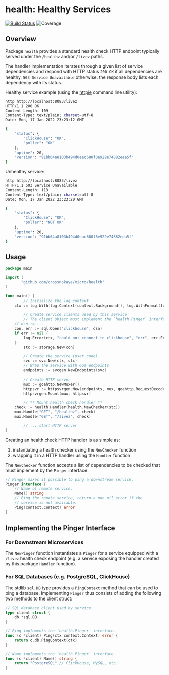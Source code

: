 # health: Healthy Services

[![Build Status](https://github.com/crossnokaye/micro/workflows/CI/badge.svg?branch=main&event=push)](https://github.com/crossnokaye/micro/actions?query=branch%3Amain+event%3Apush)
![Coverage](https://img.shields.io/badge/Coverage-93.7%25-brightgreen)

## Overview

Package `health` provides a standard health check HTTP endpoint typically served
under the `/healthz` and/or `/livez` paths.

The handler implementation iterates through a given list of service dependencies
and respond with HTTP status `200 OK` if all dependencies are healthy,
`503 Service Unavailable` otherwise. the response body lists each dependency
with its status.

Healthy service example (using the [httpie](https://httpie.org/) command line utility):

```bash
http http://localhost:8083/livez
HTTP/1.1 200 OK
Content-Length: 109
Content-Type: text/plain; charset=utf-8
Date: Mon, 17 Jan 2022 23:23:12 GMT

{
    "status": {
        "ClickHouse": "OK",
        "poller": "OK"
    },
    "uptime": 20,
    "version": "91bb64a8103b494d0eac680f8e929e74882eea5f"
}
```

Unhealthy service:

```bash
http http://localhost:8083/livez
HTTP/1.1 503 Service Unavailable
Content-Length: 113
Content-Type: text/plain; charset=utf-8
Date: Mon, 17 Jan 2022 23:23:20 GMT

{
    "status": {
        "ClickHouse": "OK",
        "poller": "NOT OK"
    },
    "uptime": 20,
    "version": "91bb64a8103b494d0eac680f8e929e74882eea5f"
}
```

## Usage

```go
package main

import (
       "github.com/crossnokaye/micro/health"
)

func main() {
        // Initialize the log context
	ctx := log.With(log.Context(context.Background(), log.WithFormat(format)), "svc", svcgen.ServiceName)

        // Create service clients used by this service
        // The client object must implement the `health.Pinger` interface
	// dsn := ...
	con, err := sql.Open("clickhouse", dsn)
	if err != nil {
		log.Error(ctx, "could not connect to clickhouse", "err", err.Error())
	}
        stc := storage.New(con)

        // Create the service (user code)
        svc := svc.New(ctx, stc)
        // Wrap the service with Goa endpoints
        endpoints := svcgen.NewEndpoints(svc)

        // Create HTTP server
        mux := goahttp.NewMuxer()
        httpsvr := httpsvrgen.New(endpoints, mux, goahttp.RequestDecoder, goahttp.ResponseEncoder, nil, nil)
        httpsvrgen.Mount(mux, httpsvr)

        // ** Mount health check handler **
	check := health.Handler(health.NewChecker(stc))
	mux.Handle("GET", "/healthz", check)
	mux.Handle("GET", "/livez", check)

        // ... start HTTP server
}
```

Creating an health check HTTP handler is as simple as:

  1. instantiating a health checker using the `NewChecker` function
  2. wrapping it in a HTTP handler using the `Handler` function

The `NewChecker` function accepts a list of dependencies to be checked that must
implement by the `Pinger` interface. 

```go
// Pinger makes it possible to ping a downstream service.
Pinger interface {
	// Name of remote service.
	Name() string
	// Ping the remote service, return a non nil error if the
	// service is not available.
	Ping(context.Context) error
}
```

## Implementing the Pinger Interface

### For Downstream Microservices

The `NewPinger` function instantiates a `Pinger` for a service equipped with a
`/livez` health check endpoint (e.g. a service exposing the handler created by
this package `Handler` function).

### For SQL Databases (e.g. PostgreSQL, ClickHouse)

The stdlib `sql.DB` type provides a `PingContext` method that can be used to
ping a database. Implementing `Pinger` thus consists of adding the following two
methods to the client struct:

```go
// SQL database client used by service.
type client struct {
	db *sql.DB
}

// Ping implements the `health.Pinger` interface.
func (c *client) Ping(ctx context.Context) error {
	return c.db.PingContext(ctx)
}

// Name implements the `health.Pinger` interface.
func (c *client) Name() string {
	return "PostgreSQL" // ClickHouse, MySQL, etc.
}
```



